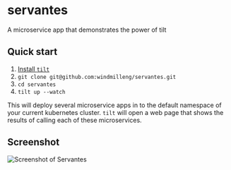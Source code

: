 # servantes
A microservice app that demonstrates the power of tilt

## Quick start
1. [Install `tilt`](https://github.com/windmilleng/tilt#installing)
2. `git clone git@github.com:windmilleng/servantes.git`
3. `cd servantes`
4. `tilt up --watch`

This will deploy several microservice apps in to the default namespace of your current kubernetes cluster. `tilt` will open a web page that shows the results of calling each of these microservices.

## Screenshot
![Screenshot of Servantes](/images/frontend.png)
